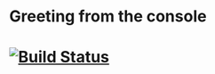 # Greeting from the console


# [![Build Status](https://travis-ci.org/Ayabonga2017/greetings-in-java.svg?branch=master)](https://travis-ci.org/Ayabonga2017/greetings-in-java)
